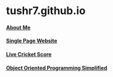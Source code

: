 # tushr7.github.io

####  <a href="https://tushr7.github.io/about_me" target="_blank">About Me</a> 
####  <a href="https://tushr7.github.io/single-page-website/" target="_blank">Single Page Website</a>
####  <a href="https://tushr7.github.io/live-cricket" target="_blank">Live Cricket Score</a> 
####  <a href="https://github.com/tushr7/oops" target="_blank">Object Oriented Programming Simplified</a>

